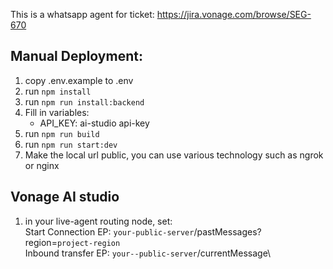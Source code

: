 This is a whatsapp agent for ticket: https://jira.vonage.com/browse/SEG-670

## Manual Deployment:
1. copy .env.example to .env
2. run `npm install`
3. run `npm run install:backend`
3. Fill in variables:
    - API_KEY: ai-studio api-key
4. run `npm run build`
5. run `npm run start:dev`
6. Make the local url public, you can use various technology such as ngrok or nginx

## Vonage AI studio
1. in your live-agent routing node, set:\
    Start Connection EP: `your-public-server`/pastMessages?region=`project-region`\
    Inbound transfer EP: `your--public-server`/currentMessage\
